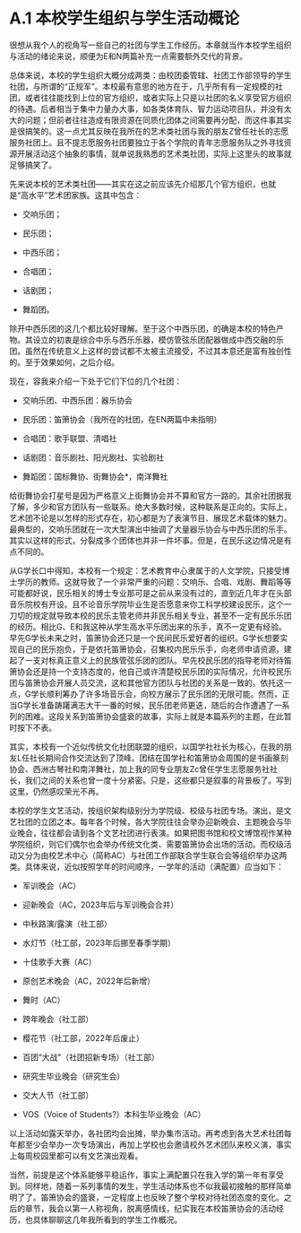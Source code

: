 # A.1 本校学生组织与学生活动概论

很想从我个人的视角写一些自己的社团与学生工作经历。本章就当作本校学生组织与活动的绪论来说，顺便为E和N两篇补充一点需要额外交代的背景。

总体来说，本校的学生组织大概分成两类：由校团委管辖、社团工作部领导的学生社团，与所谓的“正规军”。本校最有意思的地方在于，几乎所有有一定规模的社团，或者往往能找到上位的官方组织，或者实际上只是以社团的名义享受官方组织的待遇。后者相当于集中力量办大事，如各类体育队、智力运动项目队，并没有太大的问题；但前者往往造成有限资源在同质化团体之间需要再分配，而这件事其实是很搞笑的。这一点尤其反映在我所在的艺术类社团与我的朋友Z曾任社长的志愿服务社团上。且不提志愿服务社团要独立于各个学院的青年志愿服务队之外寻找资源开展活动这个抽象的事情，就单说我熟悉的艺术类社团，实际上这里头的故事就足够搞笑了。

先来说本校的艺术类社团——其实在这之前应该先介绍那几个官方组织，也就是“高水平”艺术团家族。这其中包含：

- 交响乐团；

- 民乐团；

- 中西乐团；

- 合唱团；

- 话剧团；

- 舞蹈团。

除开中西乐团的这几个都比较好理解。至于这个中西乐团，的确是本校的特色产物。其设立的初衷是综合中乐与西乐乐器，模仿管弦乐团配器做成中西交融的乐团。虽然在传统意义上这样的尝试都不太被主流接受，不过其本意还是富有独创性的。至于效果如何，之后介绍。

现在，容我来介绍一下处于它们下位的几个社团：

- 交响乐团、中西乐团：器乐协会

- 民乐团：笛箫协会（我所在的社团，在EN两篇中未指明）

- 合唱团：歌手联盟、清唱社

- 话剧团：音乐剧社、阳光剧社、实验剧社

- 舞蹈团：国标舞协、街舞协会\*，南洋舞社

给街舞协会打星号是因为严格意义上街舞协会并不算和官方一路的。其余社团据我了解，多少和官方团队有一些联系。绝大多数时候，这种联系是正向的。实际上，艺术团不论是以怎样的形式存在，初心都是为了表演节目、展现艺术载体的魅力。最典型的，交响乐团就在一次大型演出中抽调了大量器乐协会与中西乐团的乐手。其实以这样的形式，分裂成多个团体也并非一件坏事。但是，在民乐这边情况是有点不同的。

从G学长口中得知，本校有一个规定：艺术教育中心隶属于的人文学院，只接受博士学历的教师。这就导致了一个非常严重的问题：交响乐、合唱、戏剧、舞蹈等等可能都好说，民乐相关的博士专业那可是之前从来没有过的，直到近几年才在头部音乐院校有开设。且不论音乐学院毕业生是否愿意来你工科学校建设民乐，这个一刀切的规定就导致本校的民乐主管老师并非民乐相关专业，甚至不一定有民乐乐团的经历。相比G、E和我这种从学生高水平乐团出来的乐手，真不一定更有经验。早先G学长未来之时，笛箫协会还只是一个民间民乐爱好者的组织。G学长想要实现自己的民乐抱负，于是依托笛箫协会，召集校内民乐乐手，向老师申请资源，建起了一支对标真正意义上的民族管弦乐团的团队。早先校民乐团的指导老师对待笛箫协会还是持一个支持态度的，他自己或许清楚校民乐团的实际情况，允许校民乐团与笛箫协会开展人员交流，这和其他官方团队与社团的关系是一致的。依托这一点，G学长顺利筹办了许多场音乐会，向校方展示了民乐团的无限可能。然而，正当G学长准备踌躇满志大干一番的时候，民乐团老师更迭，随后的合作遭遇了一系列的困难。这段关系到笛箫协会盛衰的故事，实际上就是本篇系列的主题，在此暂时按下不表。

其实，本校有一个近似传统文化社团联盟的组织，以国学社社长为核心，在我的朋友L任社长期间合作交流达到了顶峰。团结在国学社和笛箫协会周围的是书画篆刻协会、西洲古琴社和南洋舞社，加上我的同专业朋友Zc曾任学生志愿服务社社长，我们之间的关系也曾一度十分紧密。只是，这些都只是叙事的背景板了。写到这里，仍然感叹荣光不再。

本校的学生文艺活动，按组织架构级别分为学院级、校级与社团专场。演出，是文艺社团的立团之本。每年各个时候，各大学院往往会举办迎新晚会、主题晚会与毕业晚会，往往都会请到各个文艺社团进行表演。如果把图书馆和校文博馆视作某种学院组织，则它们偶尔也会举办传统文化类、需要笛箫协会出场的活动。而校级活动又分为由校艺术中心（简称AC）与社团工作部联合学生联合会等组织举办这两类。具体来说，近似按照学年的时间顺序，一学年的活动（满配置）应当如下：

- 军训晚会（AC）

- 迎新晚会（AC，2023年后与军训晚会合并）

- 中秋路演/露演（社工部）

- 水灯节（社工部，2023年后挪至春季学期）

- 十佳歌手大赛（AC）

- 原创艺术晚会（AC，2022年后新增）

- 舞时（AC）

- 跨年晚会（社工部）

- 樱花节（社工部，2022年后废止）

- 百团“大战"（社团招新专场）（社工部）

- 研究生毕业晚会（研究生会）

- 交大人节（社工部）

- VOS（Voice of Students?）本科生毕业晚会（AC）

以上活动如露天举办，各社团均会出摊，举办集市活动。再考虑到各大艺术社团每年都至少会举办一次专场演出，再加上学校也会邀请校外艺术团队来校义演，事实上每周校园里都可以有文艺演出观看。

当然，前提是这个体系能够平稳运作，事实上满配置只在我入学的第一年有享受到。同样地，随着一系列事情的发生，学生活动体系也不似我最初接触的那样简单明了了。笛箫协会的盛衰，一定程度上也反映了整个学校对待社团态度的变化。之后的章节，我会以第一人称视角，脱离感情线，纪实我在本校笛箫协会的活动经历，也具体聊聊这几年我所看到的学生工作概况。
